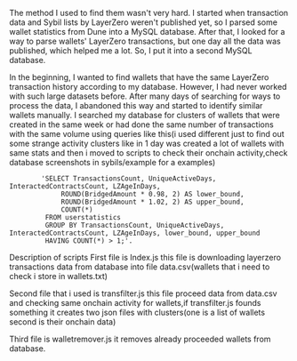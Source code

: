 The method I used to find them wasn't very hard. I started when transaction data and Sybil lists by LayerZero weren't published yet, so I parsed some wallet statistics from Dune into a MySQL database. After that, I looked for a way to parse wallets' LayerZero transactions, but one day all the data was published, which helped me a lot. So, I put it into a second MySQL database.

In the beginning, I wanted to find wallets that have the same LayerZero transaction history according to my database. However, I had never worked with such large datasets before. After many days of searching for ways to process the data, I abandoned this way and started to identify similar wallets manually. I searched my database for clusters of wallets that were created in the same week or had done the same number of transactions with the same volume using queries like this(i used different just to find out some strange activity clusters like in 1 day was created a lot of wallets with same stats and then i moved to scripts to check their onchain activity,check database screenshots in sybils/example for a examples)

            'SELECT TransactionsCount, UniqueActiveDays, InteractedContractsCount, LZAgeInDays, 
      			 ROUND(BridgedAmount * 0.98, 2) AS lower_bound,
       			 ROUND(BridgedAmount * 1.02, 2) AS upper_bound,
       			 COUNT(*)
			 FROM userstatistics
			 GROUP BY TransactionsCount, UniqueActiveDays, InteractedContractsCount, LZAgeInDays, lower_bound, upper_bound
			 HAVING COUNT(*) > 1;'.
Description of scripts
First file is Index.js this file is downloading layerzero transactions data from database into file data.csv(wallets that i need to check i store in wallets.txt)

Second file that i used is transfilter.js this file proceed data from data.csv and checking same onchain activity for wallets,if transfilter.js founds something it creates two json files with clusters(one is a list of wallets second is their onchain data)

Third file is walletremover.js it removes already proceeded wallets from database.

